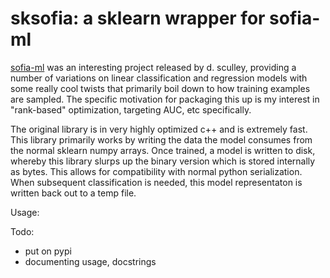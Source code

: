 # sksofia: a sklearn wrapper for sofia-ml

[sofia-ml](https://code.google.com/archive/p/sofia-ml/) was an interesting project released by d. sculley, providing a number of variations on linear classification and regression models with some really cool twists that primarily boil down to how training examples are sampled. The specific motivation for packaging this up is my interest in "rank-based" optimization, targeting AUC, etc specifically.

The original library is in very highly optimized c++ and is extremely fast. This library primarily works by writing the data the model consumes from the normal sklearn numpy arrays. Once trained, a model is written to disk, whereby this library slurps up the binary version which is stored internally as bytes. This allows for compatibility with normal python serialization. When subsequent classification is needed, this model representaton is written back out to a temp file. 

Usage:


Todo:
- put on pypi
- documenting usage, docstrings
